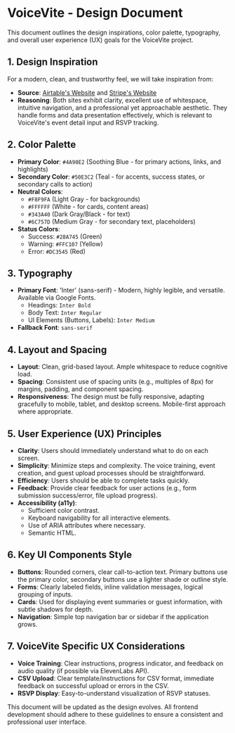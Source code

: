 # VoiceVite - Design Document

This document outlines the design inspirations, color palette, typography, and overall user experience (UX) goals for the VoiceVite project.

## 1. Design Inspiration

For a modern, clean, and trustworthy feel, we will take inspiration from:

*   **Source**: [Airtable's Website](https://www.airtable.com) and [Stripe's Website](https://stripe.com)
*   **Reasoning**: Both sites exhibit clarity, excellent use of whitespace, intuitive navigation, and a professional yet approachable aesthetic. They handle forms and data presentation effectively, which is relevant to VoiceVite's event detail input and RSVP tracking.

## 2. Color Palette

*   **Primary Color**: `#4A90E2` (Soothing Blue - for primary actions, links, and highlights)
*   **Secondary Color**: `#50E3C2` (Teal - for accents, success states, or secondary calls to action)
*   **Neutral Colors**:
    *   `#F8F9FA` (Light Gray - for backgrounds)
    *   `#FFFFFF` (White - for cards, content areas)
    *   `#343A40` (Dark Gray/Black - for text)
    *   `#6C757D` (Medium Gray - for secondary text, placeholders)
*   **Status Colors**:
    *   Success: `#28A745` (Green)
    *   Warning: `#FFC107` (Yellow)
    *   Error: `#DC3545` (Red)

## 3. Typography

*   **Primary Font**: 'Inter' (sans-serif) - Modern, highly legible, and versatile. Available via Google Fonts.
    *   Headings: `Inter Bold`
    *   Body Text: `Inter Regular`
    *   UI Elements (Buttons, Labels): `Inter Medium`
*   **Fallback Font**: `sans-serif`

## 4. Layout and Spacing

*   **Layout**: Clean, grid-based layout. Ample whitespace to reduce cognitive load.
*   **Spacing**: Consistent use of spacing units (e.g., multiples of 8px) for margins, padding, and component spacing.
*   **Responsiveness**: The design must be fully responsive, adapting gracefully to mobile, tablet, and desktop screens. Mobile-first approach where appropriate.

## 5. User Experience (UX) Principles

*   **Clarity**: Users should immediately understand what to do on each screen.
*   **Simplicity**: Minimize steps and complexity. The voice training, event creation, and guest upload processes should be straightforward.
*   **Efficiency**: Users should be able to complete tasks quickly.
*   **Feedback**: Provide clear feedback for user actions (e.g., form submission success/error, file upload progress).
*   **Accessibility (a11y)**:
    *   Sufficient color contrast.
    *   Keyboard navigability for all interactive elements.
    *   Use of ARIA attributes where necessary.
    *   Semantic HTML.

## 6. Key UI Components Style

*   **Buttons**: Rounded corners, clear call-to-action text. Primary buttons use the primary color, secondary buttons use a lighter shade or outline style.
*   **Forms**: Clearly labeled fields, inline validation messages, logical grouping of inputs.
*   **Cards**: Used for displaying event summaries or guest information, with subtle shadows for depth.
*   **Navigation**: Simple top navigation bar or sidebar if the application grows.

## 7. VoiceVite Specific UX Considerations

*   **Voice Training**: Clear instructions, progress indicator, and feedback on audio quality (if possible via ElevenLabs API).
*   **CSV Upload**: Clear template/instructions for CSV format, immediate feedback on successful upload or errors in the CSV.
*   **RSVP Display**: Easy-to-understand visualization of RSVP statuses.

This document will be updated as the design evolves. All frontend development should adhere to these guidelines to ensure a consistent and professional user interface.
